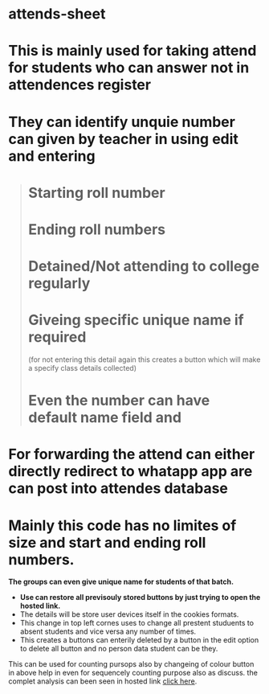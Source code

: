 # attends-sheet



# This is mainly used for taking attend for students who can answer not in attendences register
# They can identify unquie number can given by teacher in using edit and entering 
># **Starting roll number**
># Ending roll numbers
># Detained/Not attending to college regularly
># Giveing specific unique name if required 
> (for not entering this detail again this creates a button which will make a specify class details collected)
># Even the number can have default name field and 
# For forwarding the attend can either directly redirect to whatapp app are can post into attendes database 
# Mainly this code has no limites of size and start and ending roll numbers. 
**The groups can even give unique name for students of that batch.**
- **Use can restore all previsouly stored buttons by just trying to open the hosted link.**
- The details will be store user devices itself in the cookies formats. 
- This change in top left cornes uses to change all prestent studuents to absent students and vice versa any number of times.
- This creates a buttons can enterily deleted by a button in the edit option to delete all button and no person data student can be they.

This can be used for counting pursops also by changeing of colour button in above help in even for sequencely counting purpose also as discuss. 
the complet analysis can been seen in hosted link [click here](https://rupesh-klr.github.io/attends-sheet/).

